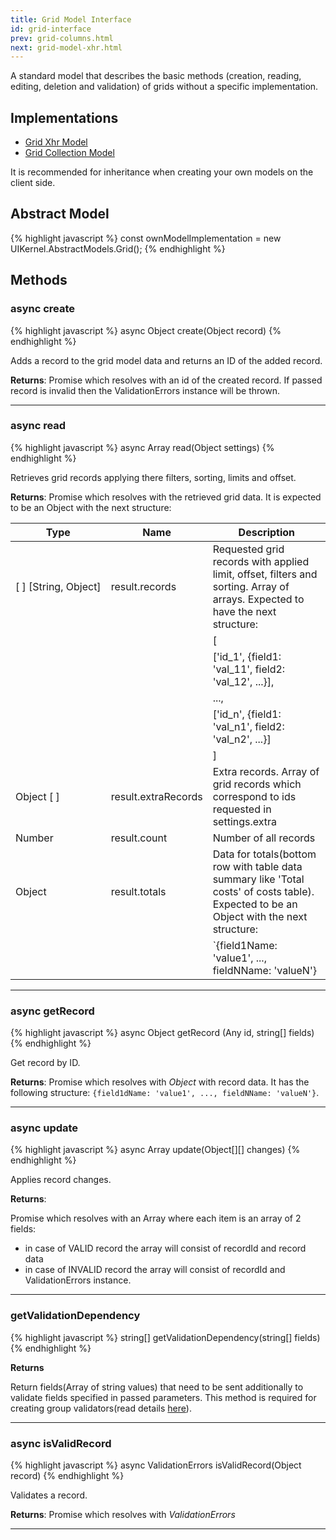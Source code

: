 ```yaml
---
title: Grid Model Interface
id: grid-interface
prev: grid-columns.html
next: grid-model-xhr.html
---
```


A standard model that describes the basic methods  (creation, reading, editing, deletion and validation) of grids without a specific implementation.

## Implementations
* [Grid Xhr Model](/docs/grid-model-xhr.html)
* [Grid Collection Model](/docs/grid-model-collection.html)

It is recommended for inheritance when creating your own models on the client side.

## Abstract Model

{% highlight javascript %}
  const ownModelImplementation = new UIKernel.AbstractModels.Grid();
{% endhighlight %}

## Methods

### async create

{% highlight javascript %}
  async Object create(Object record)
{% endhighlight %}

Adds a record to the grid model data and returns an ID of the added record.

**Returns**: Promise which resolves with an id of the created record.
             If passed record is invalid then the ValidationErrors instance will be thrown.

----

### async read

{% highlight javascript %}
  async Array read(Object settings)
{% endhighlight %}

Retrieves grid records applying there filters, sorting, limits and offset.

**Returns**: Promise which resolves with the retrieved grid data. It is expected to be an Object with the next structure:

| Type                                                              | Name                | Description                                               |
|-------------------------------------------------------------------|---------------------|-----------------------------------------------------------|
| <span style="white-space:nowrap;"> [ ] \[String, Object\] </span> | result.records      | Requested grid records with applied limit, offset, filters and sorting. Array of arrays. Expected to have the next structure:             |
|                                                                   |                     | [                                                                                                               |
|                                                                   |                     |   ['id_1', {field1: 'val_11', field2: 'val_12', ...}],                                                          |
|                                                                   |                     |   ...,                                                                                                          |
|                                                                   |                     |   ['id_n', {field1: 'val_n1', field2: 'val_n2', ...}]                                                           |
|                                                                   |                     | ]     
| Object [ ]                                                        | result.extraRecords | Extra records. Array of grid records which correspond to ids requested in settings.extra                                         |
| Number                                                            | result.count        | Number of all records                                                                                                       |
| Object                                                            | result.totals       | Data for totals(bottom row with table data summary like 'Total costs' of costs table). Expected to be an Object with the next structure:  |
|                                                                   |                     | `{field1Name: 'value1', ..., fieldNName: 'valueN'} 

---

### async getRecord

{% highlight javascript %}
  async Object getRecord (Any id, string[] fields)
{% endhighlight %}

Get record by ID.

**Returns**: Promise which resolves with *Object* with record data. 
             It has the following structure: `{field1dName: 'value1', ..., fieldNName: 'valueN'}`.

---

### async update

{% highlight javascript %}
  async Array update(Object[][] changes)
{% endhighlight %}

Applies record changes.

**Returns**:

Promise which resolves with an Array where each item is an array of 2 fields:
 - in case of VALID record the array will consist of recordId and record data
 - in case of INVALID record the array will consist of recordId and ValidationErrors instance.

---

### getValidationDependency

{% highlight javascript %}
  string[] getValidationDependency(string[] fields)
{% endhighlight %}

**Returns**

Return fields(Array of string values) that need to be sent additionally to validate fields specified in passed parameters.
This method is required for creating group validators\(read details [here](/validator.html)\).

---

### async isValidRecord

{% highlight javascript %}
  async ValidationErrors isValidRecord(Object record)
{% endhighlight %}

Validates a record.

**Returns**: Promise which resolves with *ValidationErrors*

---

